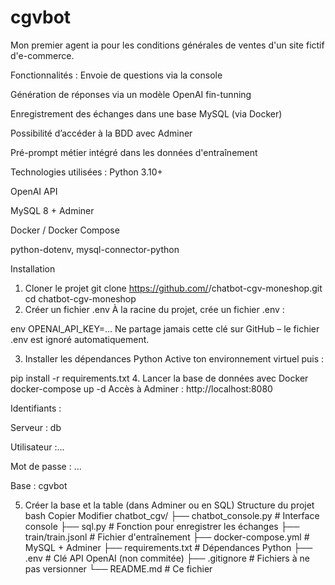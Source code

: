 # cgvbot
Mon premier agent ia pour les conditions générales de ventes d'un site fictif d'e-commerce.

Fonctionnalités :
Envoie de questions via la console
 
Génération de réponses via un modèle OpenAI fin-tunning
 
Enregistrement des échanges dans une base MySQL (via Docker)
 
Possibilité d’accéder à la BDD avec Adminer
 
Pré-prompt métier intégré dans les données d'entraînement
 
Technologies utilisées :
Python 3.10+
 
OpenAI API
 
MySQL 8 + Adminer
 
Docker / Docker Compose
 
python-dotenv, mysql-connector-python
 
Installation
1. Cloner le projet
git clone https://github.com/<ton-pseudo>/chatbot-cgv-moneshop.git
cd chatbot-cgv-moneshop
2. Créer un fichier .env
À la racine du projet, crée un fichier .env :
 
env
OPENAI_API_KEY=...
Ne partage jamais cette clé sur GitHub – le fichier .env est ignoré automatiquement.
 
3. Installer les dépendances Python
Active ton environnement virtuel puis :
 
pip install -r requirements.txt
4. Lancer la base de données avec Docker
docker-compose up -d
Accès à Adminer : http://localhost:8080
 
Identifiants :
 
Serveur : db
 
Utilisateur :...
 
Mot de passe : ...
 
Base : cgvbot
 
5. Créer la base et la table (dans Adminer ou en SQL)
Structure du projet
bash
Copier
Modifier
chatbot_cgv/
├── chatbot_console.py     # Interface console
├── sql.py                 # Fonction pour enregistrer les échanges
├── train/train.jsonl      # Fichier d'entraînement
├── docker-compose.yml     # MySQL + Adminer
├── requirements.txt       # Dépendances Python
├── .env                   # Clé API OpenAI (non commitée)
├── .gitignore             # Fichiers à ne pas versionner
└── README.md              # Ce fichier
